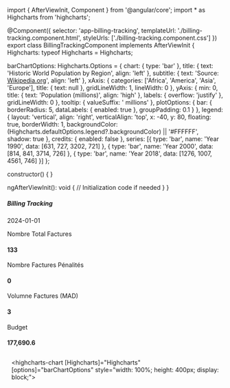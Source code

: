 import { AfterViewInit, Component } from '@angular/core';
import * as Highcharts from 'highcharts';

@Component({
  selector: 'app-billing-tracking',
  templateUrl: './billing-tracking.component.html',
  styleUrls: ['./billing-tracking.component.css']
})
export class BillingTrackingComponent implements AfterViewInit {
  Highcharts: typeof Highcharts = Highcharts;

  barChartOptions: Highcharts.Options = {
    chart: {
      type: 'bar'
    },
    title: {
      text: 'Historic World Population by Region',
      align: 'left'
    },
    subtitle: {
      text: 'Source: <a href="https://en.wikipedia.org/wiki/List_of_continents_and_continental_subregions_by_population" target="_blank">Wikipedia.org</a>',
      align: 'left'
    },
    xAxis: {
      categories: ['Africa', 'America', 'Asia', 'Europe'],
      title: {
        text: null
      },
      gridLineWidth: 1,
      lineWidth: 0
    },
    yAxis: {
      min: 0,
      title: {
        text: 'Population (millions)',
        align: 'high'
      },
      labels: {
        overflow: 'justify'
      },
      gridLineWidth: 0
    },
    tooltip: {
      valueSuffix: ' millions'
    },
    plotOptions: {
      bar: {
        borderRadius: 5,
        dataLabels: {
          enabled: true
        },
        groupPadding: 0.1
      }
    },
    legend: {
      layout: 'vertical',
      align: 'right',
      verticalAlign: 'top',
      x: -40,
      y: 80,
      floating: true,
      borderWidth: 1,
      backgroundColor: (Highcharts.defaultOptions.legend?.backgroundColor) || '#FFFFFF',
      shadow: true
    },
    credits: {
      enabled: false
    },
    series: [{
      type: 'bar',
      name: 'Year 1990',
      data: [631, 727, 3202, 721]
    }, {
      type: 'bar',
      name: 'Year 2000',
      data: [814, 841, 3714, 726]
    }, {
      type: 'bar',
      name: 'Year 2018',
      data: [1276, 1007, 4561, 746]
    }]
  };

  constructor() { }

  ngAfterViewInit(): void {
    // Initialization code if needed
  }
}
<nb-card accent="primary">
  <ng-container>
    <ng-container>
      <!-- <rpa-portal-loading></rpa-portal-loading> -->
    </ng-container>
    <ng-container>
      <nb-card-body>
        <!-- <div class="alert alert-danger" role="alert"></div> -->
      </nb-card-body>
    </ng-container>
    <ng-container>
      <nb-card-header class="d-flex flex-row justify-content-between">
        <h5 class="title-animation title-heading text-uppercase my-auto p-2">Billing Tracking</h5>
        <nb-select placeholder="date de chargement">
          <nb-option value="2024-01-01">2024-01-01</nb-option>
        </nb-select>
      </nb-card-header>
      <nb-card-body>
        <div class="row d-flex flex-row justify-content-around mt-2">
          <!-- Cards for different metrics -->
          <!-- Card 1 -->
          <div class="col-lg-2 my-5">
            <div class="card small-cards shadow mb-5 bg-white">
              <div class="card-body d-flex flex-column">
                <div class="icon-row1 d-flex justify-content-center align-items-center shadow">
                  <nb-icon icon="list" style="font-size: 40px;"></nb-icon>
                </div>
                <div class="title-row mt-2 pb-0">
                  <p class="fs-5">Nombre Total Factures</p>
                </div>
                <div class="stats-row align-self-end justify-content-start pb-0">
                  <h4>133</h4>
                </div>
              </div>
            </div>
          </div>
          <!-- Card 2 -->
          <div class="col-lg-2 my-5">
            <div class="card small-cards shadow mb-5 bg-white">
              <div class="card-body d-flex flex-column">
                <div class="icon-row2 d-flex justify-content-center align-items-center shadow">
                  <nb-icon icon="truck" pack="fas" style="font-size: 40px;"></nb-icon>
                </div>
                <div class="title-row mt-2 pb-0">
                  <p class="fs-5">Nombre Factures Pénalités</p>
                </div>
                <div class="stats-row align-self-end justify-content-start pb-0">
                  <h4>0</h4>
                </div>
              </div>
            </div>
          </div>
          <!-- Card 3 -->
          <div class="col-lg-2 my-5">
            <div class="card small-cards shadow mb-2 bg-white">
              <div class="card-body d-flex flex-column">
                <div class="icon-row4 d-flex justify-content-center align-items-center shadow">
                  <nb-icon icon="check" pack="fas" style="font-size: 40px;"></nb-icon>
                </div>
                <div class="title-row mt-2 pb-0">
                  <p class="fs-5">Volumne Factures (MAD)</p>
                </div>
                <div class="stats-row align-self-end justify-content-start pb-0">
                  <h4>3</h4>
                </div>
              </div>
            </div>
          </div>
          <!-- Card 4 -->
          <div class="col-lg-2 my-5">
            <div class="card small-cards shadow mb-5 bg-white">
              <div class="card-body d-flex flex-column">
                <div class="icon-row2 d-flex justify-content-center align-items-center shadow">
                  <nb-icon icon="money-bill" pack="fas" style="font-size: 40px;"></nb-icon>
                </div>
                <div class="title-row mt-2 pb-0">
                  <p class="fs-5">Budget</p>
                </div>
                <div class="stats-row align-self-end justify-content-start pb-0">
                  <h4>177,690.6</h4>
                </div>
              </div>
            </div>
          </div>
        </div>
        <div id="divBarChart" class="mt-4 col-lg-6" style="padding:2%">
          <highcharts-chart
            [Highcharts]="Highcharts"
            [options]="barChartOptions"
            style="width: 100%; height: 400px; display: block;">
          </highcharts-chart>
        </div>
      </nb-card-body>
    </ng-container>
  </ng-container>
</nb-card>
